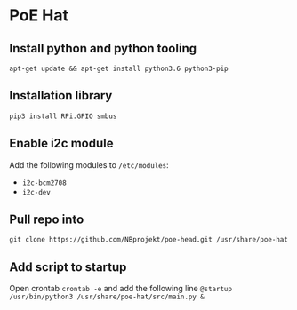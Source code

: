 # PoE Hat

## Install python and python tooling
```
apt-get update && apt-get install python3.6 python3-pip
```

## Installation library
```
pip3 install RPi.GPIO smbus
```

## Enable i2c module
Add the following modules to `/etc/modules`: 
- `i2c-bcm2708` 
- `i2c-dev` 

## Pull repo into 
```
git clone https://github.com/NBprojekt/poe-head.git /usr/share/poe-hat
```

## Add script to startup
Open crontab `crontab -e` and add the following line `@startup /usr/bin/python3 /usr/share/poe-hat/src/main.py &`
